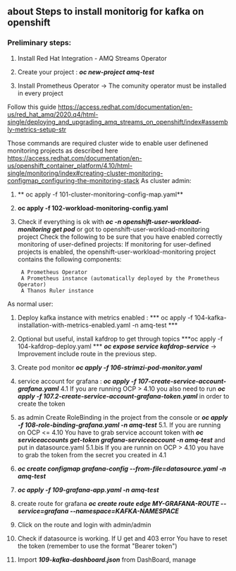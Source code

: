 ## about Steps to install monitorig for kafka on openshift

### Preliminary steps: 

1. Install Red Hat Integration - AMQ Streams Operator

2. Create your project : ***oc new-project amq-test***

3. Install Prometheus Operator -> The comunity operator must be installed in every project


Follow this guide https://access.redhat.com/documentation/en-us/red_hat_amq/2020.q4/html-single/deploying_and_upgrading_amq_streams_on_openshift/index#assembly-metrics-setup-str


Those commands are required cluster wide to enable user definened monitoring projects as described here https://access.redhat.com/documentation/en-us/openshift_container_platform/4.10/html-single/monitoring/index#creating-cluster-monitoring-configmap_configuring-the-monitoring-stack 
As cluster admin:

1. ** oc apply -f 101-cluster-monitoring-config-map.yaml**


2. **oc apply -f 102-workload-monitoring-config.yaml**

3. Check if everything is ok with ***oc -n openshift-user-workload-monitoring get pod*** or got to openshift-user-workload-monitoring project
    Check the following to be sure that you have enabled correctly monitoring of user-defined projects:
    If monitoring for user-defined projects is enabled, the openshift-user-workload-monitoring project contains the following components:

        A Prometheus Operator
        A Prometheus instance (automatically deployed by the Prometheus Operator)
        A Thanos Ruler instance


As normal user:


1. Deploy kafka instance with metrics enabled :
    *** oc apply -f 104-kafka-installation-with-metrics-enabled.yaml -n amq-test ***

2. Optional but useful, install kafdrop to get through topics
    ***oc apply -f 104-kafdrop-deploy.yaml ***
    ***oc expose service kafdrop-service*** -> Improvement include route in the previous step.
3. Create  pod monitor ***oc apply -f 106-strimzi-pod-monitor.yaml***
4. service account for grafana : ***oc apply -f 107-create-service-account-grafana.yaml***
4.1 If you are running OCP > 4.10 you also need to run ***oc apply -f 107.2-create-service-account-grafana-token.yaml*** in order to create the token
5. as admin Create RoleBinding in the project from the console or ***oc apply -f 108-role-binding-grafana.yaml -n amq-test***
5.1. If you are running on OCP <= 4.10 You have to grab service account token with ***oc serviceaccounts get-token grafana-serviceaccount -n amq-test*** and put in datasource.yaml
5.1.bis If you are runnin on OCP > 4.10 you have to grab the token from the secret you created in 4.1
6. ***oc create configmap grafana-config --from-file=datasource.yaml -n amq-test***
7. ***oc apply -f 109-grafana-app.yaml -n amq-test***
8. create route for grafana ***oc create route edge MY-GRAFANA-ROUTE --service=grafana --namespace=KAFKA-NAMESPACE***
9. Click on the route and login with admin/admin
10. Check if datasource is working. If U get and 403 error You have to reset the token (remember to use the format "Bearer token")
11. Import ***109-kafka-dashboard.json*** from DashBoard, manage


